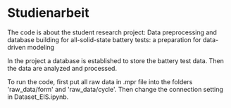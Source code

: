 # Studienarbeit  

The code is about the student research project: Data preprocessing and database building for all-solid-state battery tests: a preparation for data-driven modeling

In the project a database is established to store the battery test data. Then the data are analyzed and processed.

To run the code, first put all raw data in .mpr file into the folders 'raw_data/form' and 'raw_data/cycle'. Then change the connection setting in Dataset_EIS.ipynb. 

